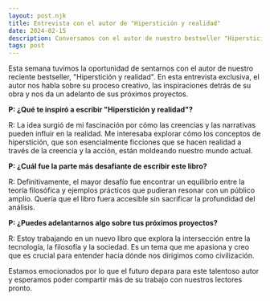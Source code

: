 ```yaml
---
layout: post.njk
title: Entrevista con el autor de "Hiperstición y realidad"
date: 2024-02-15
description: Conversamos con el autor de nuestro bestseller "Hiperstición y realidad" sobre su proceso creativo y sus próximos proyectos.
tags: post
---
```


Esta semana tuvimos la oportunidad de sentarnos con el autor de nuestro reciente bestseller, "Hiperstición y realidad". En esta entrevista exclusiva, el autor nos habla sobre su proceso creativo, las inspiraciones detrás de su obra y nos da un adelanto de sus próximos proyectos.

**P: ¿Qué te inspiró a escribir "Hiperstición y realidad"?**

R: La idea surgió de mi fascinación por cómo las creencias y las narrativas pueden influir en la realidad. Me interesaba explorar cómo los conceptos de hiperstición, que son esencialmente ficciones que se hacen realidad a través de la creencia y la acción, están moldeando nuestro mundo actual.

**P: ¿Cuál fue la parte más desafiante de escribir este libro?**

R: Definitivamente, el mayor desafío fue encontrar un equilibrio entre la teoría filosófica y ejemplos prácticos que pudieran resonar con un público amplio. Quería que el libro fuera accesible sin sacrificar la profundidad del análisis.

**P: ¿Puedes adelantarnos algo sobre tus próximos proyectos?**

R: Estoy trabajando en un nuevo libro que explora la intersección entre la tecnología, la filosofía y la sociedad. Es un tema que me apasiona y creo que es crucial para entender hacia dónde nos dirigimos como civilización.

Estamos emocionados por lo que el futuro depara para este talentoso autor y esperamos poder compartir más de su trabajo con nuestros lectores pronto.
